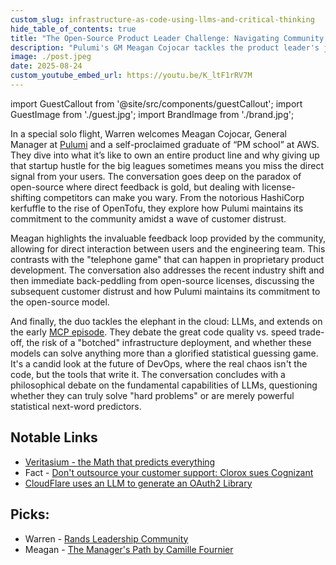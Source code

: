 ```yaml
---
custom_slug: infrastructure-as-code-using-llms-and-critical-thinking
hide_table_of_contents: true
title: "The Open-Source Product Leader Challenge: Navigating Community, Code, and Collaboration Chaos"
description: "Pulumi's GM Meagan Cojocar tackles the product leader's journey, the future of open source, her experience at AWS versus Pulumi, and the philosophical debate around LLMs in DevOps."
image: ./post.jpeg
date: 2025-08-24
custom_youtube_embed_url: https://youtu.be/K_ltF1rRV7M
---
```


import GuestCallout from '@site/src/components/guestCallout';
import GuestImage from './guest.jpg';
import BrandImage from './brand.jpg';

<GuestCallout name="Meagan Cojocar " link="https://www.linkedin.com/in/meagancojocar/" image={GuestImage} brandImg={BrandImage} />

In a special solo flight, Warren welcomes Meagan Cojocar, General Manager at [Pulumi](https://www.pulumi.com/) and a self-proclaimed graduate of “PM school” at AWS. They dive into what it’s like to own an entire product line and why giving up that startup hustle for the big leagues sometimes means you miss the direct signal from your users. The conversation goes deep on the paradox of open-source where direct feedback is gold, but dealing with license-shifting competitors can make you wary. From the notorious HashiCorp kerfuffle to the rise of OpenTofu, they explore how Pulumi maintains its commitment to the community amidst a wave of customer distrust.

Meagan highlights the invaluable feedback loop provided by the community, allowing for direct interaction between users and the engineering team. This contrasts with the "telephone game" that can happen in proprietary product development. The conversation also addresses the recent industry shift and then immediate back-peddling from open-source licenses, discussing the subsequent customer distrust and how Pulumi maintains its commitment to the open-source model.

And finally, the duo tackles the elephant in the cloud: LLMs, and extends on the early [MCP episode](../mcp-servers-and-agent-interactions/index.md). They debate the great code quality vs. speed trade-off, the risk of a "botched" infrastructure deployment, and whether these models can solve anything more than a glorified statistical guessing game. It's a candid look at the future of DevOps, where the real chaos isn't the code, but the tools that write it. The conversation concludes with a philosophical debate on the fundamental capabilities of LLMs, questioning whether they can truly solve "hard problems" or are merely powerful statistical next-word predictors.

## Notable Links
* [Veritasium - the Math that predicts everything](https://www.youtube.com/watch?v=KZeIEiBrT_w)
* Fact - [Don't outsource your customer support: Clorox sues Cognizant](https://arstechnica.com/security/2025/07/how-do-hackers-get-passwords-sometimes-they-just-ask/)
* [CloudFlare uses an LLM to generate an OAuth2 Library](https://neilmadden.blog/2025/06/06/a-look-at-cloudflares-ai-coded-oauth-library/)

## Picks:
* Warren - [Rands Leadership Community](https://randsinrepose.com/welcome-to-rands-leadership-slack/)
* Meagan - [The Manager's Path by Camille Fournier](https://www.goodreads.com/book/show/33369254-the-manager-s-path)